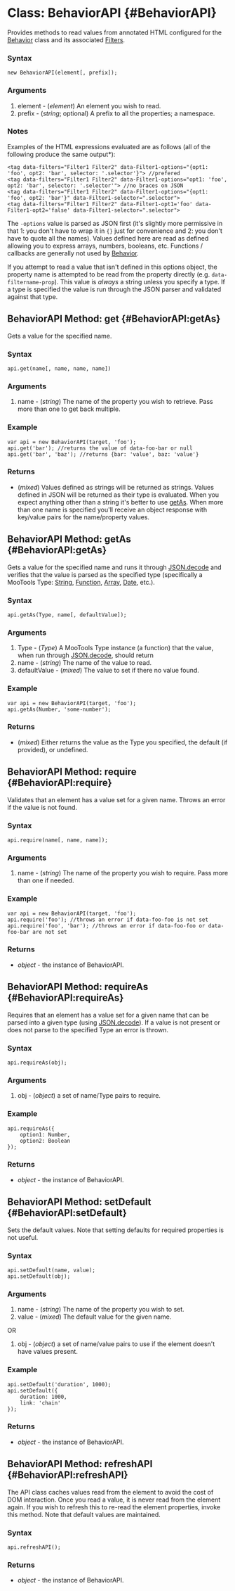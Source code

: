 Class: BehaviorAPI {#BehaviorAPI}
==========================

Provides methods to read values from annotated HTML configured for the [Behavior][] class and its associated [Filters](Behavior.md#Behavior.Filter).

### Syntax

	new BehaviorAPI(element[, prefix]);

### Arguments

1. element - (*element*) An element you wish to read.
2. prefix - (*string*; optional) A prefix to all the properties; a namespace.

### Notes

Examples of the HTML expressions evaluated are as follows (all of the following produce the same output*):

	<tag data-filters="Filter1 Filter2" data-Filter1-options="{opt1: 'foo', opt2: 'bar', selector: '.selector'}"> //prefered
	<tag data-filters="Filter1 Filter2" data-Filter1-options="opt1: 'foo', opt2: 'bar', selector: '.selector'"> //no braces on JSON
	<tag data-filters="Filter1 Filter2" data-Filter1-options="{opt1: 'foo', opt2: 'bar'}" data-Filter1-selector=".selector">
	<tag data-filters="Filter1 Filter2" data-Filter1-opt1='foo' data-Filter1-opt2='false' data-Filter1-selector=".selector">

The `-options` value is parsed as JSON first (it's slightly more permissive in that 1: you don't have to wrap it in `{}` just for convenience and 2: you don't have to quote all the names). Values defined here are read as defined allowing you to express arrays, numbers, booleans, etc. Functions / callbacks are generally not used by [Behavior][].

If you attempt to read a value that isn't defined in this options object, the property name is attempted to be read from the property directly (e.g. `data-filtername-prop`). This value is *always* a string unless you specify a type. If a type is specified the value is run through the JSON parser and validated against that type.

BehaviorAPI Method: get {#BehaviorAPI:getAs}
------------------------------------------

Gets a value for the specified name.

### Syntax

	api.get(name[, name, name, name])

### Arguments

1. name - (*string*) The name of the property you wish to retrieve. Pass more than one to get back multiple.

### Example

	var api = new BehaviorAPI(target, 'foo');
	api.get('bar'); //returns the value of data-foo-bar or null
	api.get('bar', 'baz'); //returns {bar: 'value', baz: 'value'}

### Returns

* (*mixed*) Values defined as strings will be returned as strings. Values defined in JSON will be returned as their
  type is evaluated. When you expect anything other than a string it's better to use [getAs](#BehaviorAPI:getAs).
  When more than one name is specified you'll receive an object response with key/value pairs for the name/property values.

BehaviorAPI Method: getAs {#BehaviorAPI:getAs}
------------------------------------------

Gets a value for the specified name and runs it through [JSON.decode][] and verifies that the value is parsed as the specified type (specifically a MooTools Type: [String](http://mootools.net/docs/core/Types/String), [Function](http://mootools.net/docs/core/Types/Function), [Array](http://mootools.net/docs/core/Types/Array), [Date](http://mootools.net/docs/more/Types/Date), etc.).

### Syntax

	api.getAs(Type, name[, defaultValue]);

### Arguments

1. Type - (*Type*) A MooTools Type instance (a function) that the value, when run through [JSON.decode][], should return
2. name - (*string*) The name of the value to read.
3. defaultValue - (*mixed*) The value to set if there no value found.

### Example

	var api = new BehaviorAPI(target, 'foo');
	api.getAs(Number, 'some-number');

### Returns

* (*mixed*) Either returns the value as the Type you specified, the default (if provided), or undefined.

BehaviorAPI Method: require {#BehaviorAPI:require}
------------------------------------------

Validates that an element has a value set for a given name. Throws an error if the value is not found.

### Syntax

	api.require(name[, name, name]);

### Arguments

1. name - (*string*) The name of the property you wish to require. Pass more than one if needed.

### Example

	var api = new BehaviorAPI(target, 'foo');
	api.require('foo'); //throws an error if data-foo-foo is not set
	api.require('foo', 'bar'); //throws an error if data-foo-foo or data-foo-bar are not set

### Returns

* *object* - the instance of BehaviorAPI.

BehaviorAPI Method: requireAs {#BehaviorAPI:requireAs}
------------------------------------------

Requires that an element has a value set for a given name that can be parsed into a given type (using [JSON.decode][]). If a value is not present or does not parse to the specified Type an error is thrown.

### Syntax

	api.requireAs(obj);

### Arguments

1. obj - (*object*) a set of name/Type pairs to require.

### Example

	api.requireAs({
		option1: Number,
		option2: Boolean
	});

### Returns

* *object* - the instance of BehaviorAPI.

BehaviorAPI Method: setDefault {#BehaviorAPI:setDefault}
------------------------------------------

Sets the default values. Note that setting defaults for required properties is not useful.

### Syntax

	api.setDefault(name, value);
	api.setDefault(obj);

### Arguments

1. name - (*string*) The name of the property you wish to set.
2. value - (*mixed*) The default value for the given name.

OR

1. obj - (*object*) a set of name/value pairs to use if the element doesn't have values present.

### Example

	api.setDefault('duration', 1000);
	api.setDefault({
		duration: 1000,
		link: 'chain'
	});

### Returns

* *object* - the instance of BehaviorAPI.

BehaviorAPI Method: refreshAPI {#BehaviorAPI:refreshAPI}
------------------------------------------

The API class caches values read from the element to avoid the cost of DOM interaction. Once you read a value, it is never read from the element again. If you wish to refresh this to re-read the element properties, invoke this method. Note that default values are maintained.

### Syntax

	api.refreshAPI();

### Returns

* *object* - the instance of BehaviorAPI.

[Behavior]: Behavior.md
[JSON.decode]: http://mootools.net/docs/core/Utilities/JSON#JSON:decode